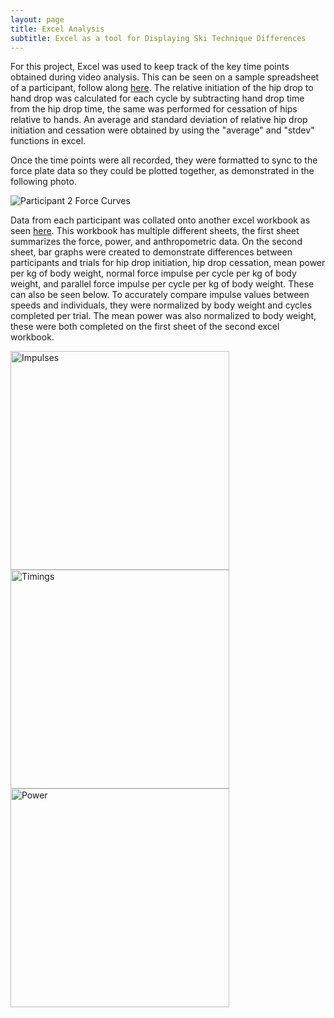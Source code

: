 ```yaml
---
layout: page
title: Excel Analysis 
subtitle: Excel as a tool for Displaying Ski Technique Differences
---
```


For this project, Excel was used to keep track of the key time points obtained during video analysis. This can be seen on a sample spreadsheet of a participant, follow along [here](https://1drv.ms/x/s!AvXJ6M2Wl3faglxvnmtcSAORzs8Q). The relative initiation of the hip drop to hand drop was calculated for each cycle by subtracting hand drop time from the hip drop time, the same was performed for cessation of hips relative to hands. An average and standard deviation of relative hip drop initiation and cessation were obtained by using the "average" and "stdev" functions in excel. 

Once the time points were all recorded, they were formatted to sync to the force plate data so they could be plotted together, as demonstrated in the following photo. 

 <img src="{{ 'assets/img/Participant2Forcegraphs.jpeg' | relative_url }}" alt="Participant 2 Force Curves" />

Data from each participant was collated onto another excel workbook as seen [here](https://1drv.ms/x/s!AvXJ6M2Wl3faglZQZQNzFrcqIG9f). This workbook has multiple different sheets, the first sheet summarizes the force, power, and anthropometric data. On the second sheet, bar graphs were created to demonstrate differences between participants and trials for hip drop initiation, hip drop cessation, mean power per kg of body weight, normal force impulse per cycle per kg of body weight, and parallel force impulse per cycle per kg of body weight. These can also be seen below. To accurately compare impulse values between speeds and individuals, they were normalized by body weight and cycles completed per trial. The mean power was also normalized to body weight, these were both completed on the first sheet of the second excel workbook. 

 <img width = 350 src="{{ 'assets/img/Impulses.png' | relative_url }}" alt="Impulses" class= "left" />
 <img width = 350 src="{{ 'assets/img/Timings.png' | relative_url }}" alt="Timings" class= "right" />
 <img width = 350 src="{{ 'assets/img/Power.png' | relative_url }}" alt="Power" class= "center" />
